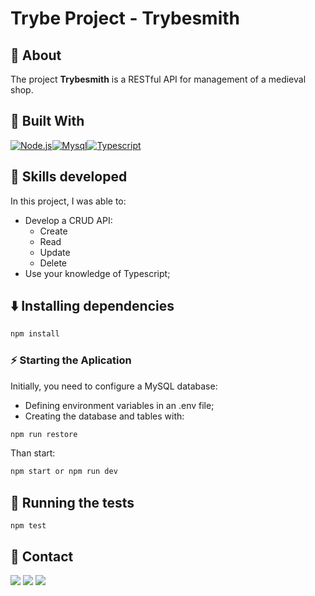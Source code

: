 # Trybe Project - Trybesmith

## 📝 About

The project **Trybesmith** is a RESTful API for management of a medieval shop.

## 🚀 Built With

[![Node.js][Node.js]][Node.js-url][![Mysql][Mysql]][Mysql-url][![Typescript][Typescript]][Typescript-url]

## 📌 Skills developed

In this project, I was able to:

- Develop a CRUD API:
  - Create
  - Read
  - Update
  - Delete
- Use your knowledge of Typescript;
  
## ⬇️ Installing dependencies


  ```bash
  npm install
  ``` 

### ⚡ Starting the Aplication

Initially, you need to configure a MySQL database:

- Defining environment variables in an .env file;
- Creating the database and tables with:

```bash
npm run restore
``` 

Than start:

```bash
npm start or npm run dev
```

## 🧪 Running the tests

  ```
  npm test
  ```

## 💬 Contact

<div>
  <a href = "https://wa.me/41999240022"><img src="https://img.shields.io/badge/WhatsApp-25D366?style=for-the-badge&logo=whatsapp&logoColor=white" target="_blank"></a>
  <a href = "mailto:varelathierry@gmail.com"><img src="https://img.shields.io/badge/-Gmail-%23333?style=for-the-badge&logo=gmail&logoColor=white" target="_blank"></a>
  <a href="https://www.linkedin.com/in/varela-thierry" target="_blank"><img src="https://img.shields.io/badge/-LinkedIn-%230077B5?style=for-the-badge&logo=linkedin&logoColor=white"
</div>

[Node.js]: https://img.shields.io/badge/Node.js-43853D?style=for-the-badge&logo=node.js&logoColor=white
[Node.js-url]: https://nodejs.org/en/docs
[Mysql]: https://img.shields.io/badge/MySQL-00000F?style=for-the-badge&logo=mysql&logoColor=white
[Mysql-url]: https://dev.mysql.com/doc/
[Typescript]: https://img.shields.io/badge/TypeScript-007ACC?style=for-the-badge&logo=typescript&logoColor=white
[Typescript-url]: https://www.typescriptlang.org/docs/
